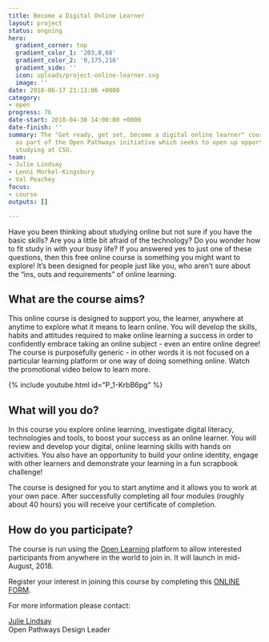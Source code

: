 ```yaml
---
title: Become a Digital Online Learner
layout: project
status: ongoing
hero:
  gradient_corner: top
  gradient_color_1: '203,0,68'
  gradient_color_2: '0,175,216'
  gradient_side: ''
  icon: uploads/project-online-learner.svg
  image: ''
date: 2018-06-17 21:13:06 +0000
category:
- open
progress: 76
date-start: 2018-04-30 14:00:00 +0000
date-finish: ''
summary: The "Get ready, get set, become a digital online learner" course was developed
  as part of the Open Pathways initiative which seeks to open up opportunities for
  studying at CSU.
team:
- Julie Lindsay
- Lenni Morkel-Kingsbury
- Val Peachey
focus:
- course
outputs: []

---
```

Have you been thinking about studying online but not sure if you have the basic skills? Are you a little bit afraid of the technology? Do you wonder how to fit study in with your busy life? If you answered yes to just one of these questions, then this free online course is something you might want to explore! It’s been designed for people just like you, who aren’t sure about the “ins, outs and requirements” of online learning.

## What are the course aims?

This online course is designed to support you, the learner, anywhere at anytime to explore what it means to learn online. You will develop the skills, habits and attitudes required to make online learning a success in order to confidently embrace taking an online subject - even an entire online degree! The course is purposefully generic - in other words it is not focused on a particular learning platform or one way of doing something online. Watch the promotional video below to learn more.

{% include youtube.html id="P_1-KrbB6pg" %}

## What will you do?

In this course you explore online learning, investigate digital literacy, technologies and tools, to boost your success as an online learner. You will review and develop your digital, online learning skills with hands on activities. You also have an opportunity to build your online identity, engage with other learners and demonstrate your learning in a fun scrapbook challenge! 

The course is designed for you to start anytime and it allows you to work at your own pace. After successfully completing all four modules (roughly about 40 hours) you will receive your certificate of completion.  

## How do you participate?

The course is run using the [Open Learning](https://www.openlearning.com/csu/) platform to allow interested participants from anywhere in the world to join in. It will launch in mid-August, 2018.

Register your interest in joining this course by completing this [ONLINE FORM](https://tinyurl.com/CSU-DOL).

For more information please contact:

[Julie Lindsay]()  
Open Pathways Design Leader